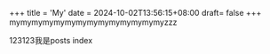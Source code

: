 +++
title = 'My'
date = 2024-10-02T13:56:15+08:00
draft= false
+++
mymymymymymymymymymymymymymyzzz

123123我是posts index